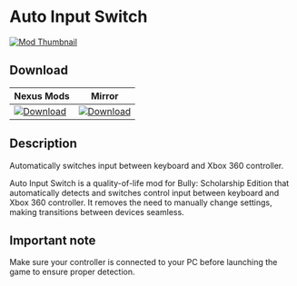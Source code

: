 # Auto Input Switch

[![Mod Thumbnail](https://staticdelivery.nexusmods.com/mods/3089/images/194/194-1747544641-1059626819.png)](https://nexusmods.com/bullyscholarshipedition/mods/194)

## Download

| Nexus Mods                                                                                                                                            | Mirror                                                                                                        |
| ----------------------------------------------------------------------------------------------------------------------------------------------------- | ------------------------------------------------------------------------------------------------------------- |
| [![Download](https://img.shields.io/badge/Download-NEXUSMODS-yellow?style=for-the-badge)](https://www.nexusmods.com/bullyscholarshipedition/mods/194) | [![Download](https://img.shields.io/badge/Download-MIRROR-blue?style=for-the-badge)](https://sfl.gl/7GnpiudY) |

## Description

Automatically switches input between keyboard and Xbox 360 controller.

Auto Input Switch is a quality-of-life mod for Bully: Scholarship Edition that automatically detects and switches control input between keyboard and Xbox 360 controller. It removes the need to manually change settings, making transitions between devices seamless.

## Important note

Make sure your controller is connected to your PC before launching the game to ensure proper detection.
